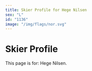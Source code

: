 ```yaml
---
title: Skier Profile for Hege Nilsen
sex: "L"
id: "1136"
image: "/img/flags/nor.svg" 
---
```


# Skier Profile

This page is for: Hege Nilsen.
    